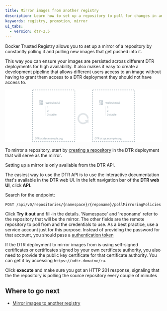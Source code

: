 ```yaml
---
title: Mirror images from another registry
description: Learn how to set up a repository to poll for changes in another registry and automatically pull new images from it.
keywords: registry, promotion, mirror
ui_tabs:
  - version: dtr-2.5
---
```


Docker Trusted Registry allows you to set up a mirror of a repository by
constantly polling it and pulling new images that get pushed into it.

This way you can ensure your images are persisted across different DTR
deployments for high availability.
It also makes it easy to create a development pipeline that allows different
users access to an image without having to grant them access to a DTR deployment
they should not have access to.

![pull mirror](../../images/pull-mirror-1.svg)

To mirror a repository, start by [creating a repository](../manage-images/index.md)
in the DTR deployment that will serve as the mirror.

Setting up a mirror is only available from the DTR API.

The easiest way to use the DTR API is to use the interactive documentation
that's available in the DTR web UI. In the left navigation bar of the
**DTR web UI**, click **API**.

Search for the endpoint:

```
POST /api/v0/repositories/{namespace}/{reponame}/pollMirroringPolicies
```

Click **Try it out** and fill-in the details. 'Namespace' and 'reponame' refer
to the repository that will be the mirror.
The other fields are the remote repository to poll from and the credentials
to use. As a best practice, use a service account just for this purpose. Instead
of providing the password for that account, you should pass a
[authentication token](../access-tokens.md)

If the DTR deployment to mirror images from is using self-signed certificates or
certificates signed by your own certificate authority, you also need to provide
the public key certificate for that certificate authority.
You can get it by accessing `https://<dtr-domain>/ca`.

Click **execute** and make sure you got an HTTP 201 response, signaling that the
the repository is polling the source repository every couple of minutes

## Where to go next

* [Mirror images to another registry](push-mirror.md)
